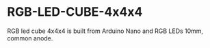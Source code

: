 # RGB-LED-CUBE-4x4x4

RGB led cube 4x4x4 is built from Arduino Nano and RGB LEDs 10mm, common anode.
